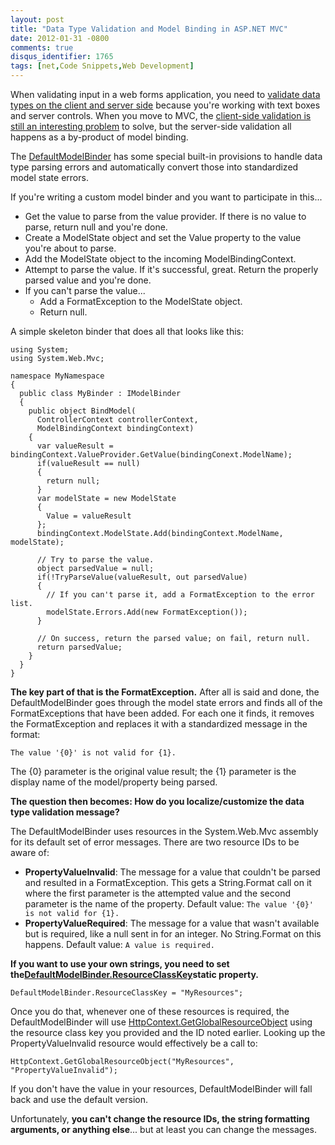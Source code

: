```yaml
---
layout: post
title: "Data Type Validation and Model Binding in ASP.NET MVC"
date: 2012-01-31 -0800
comments: true
disqus_identifier: 1765
tags: [net,Code Snippets,Web Development]
---
```

When validating input in a web forms application, you need to [validate
data types on the client and server
side](http://msdn.microsoft.com/en-us/library/ie/ad548tzy.aspx) because
you're working with text boxes and server controls. When you move to
MVC, the [client-side validation is still an interesting
problem](http://docs.jquery.com/Plugins/Validation#List_of_built-in_Validation_methods)
to solve, but the server-side validation all happens as a by-product of
model binding.

The
[DefaultModelBinder](http://msdn.microsoft.com/en-us/library/system.web.mvc.defaultmodelbinder.aspx)
has some special built-in provisions to handle data type parsing errors
and automatically convert those into standardized model state errors.

If you're writing a custom model binder and you want to participate in
this...

-   Get the value to parse from the value provider. If there is no value
    to parse, return null and you're done.
-   Create a ModelState object and set the Value property to the value
    you're about to parse.
-   Add the ModelState object to the incoming ModelBindingContext.
-   Attempt to parse the value. If it's successful, great. Return the
    properly parsed value and you're done.
-   If you can't parse the value...
    -   Add a FormatException to the ModelState object.
    -   Return null.

A simple skeleton binder that does all that looks like this:

    using System;
    using System.Web.Mvc;

    namespace MyNamespace
    {
      public class MyBinder : IModelBinder
      {
        public object BindModel(
          ControllerContext controllerContext,
          ModelBindingContext bindingContext)
        {
          var valueResult = bindingContext.ValueProvider.GetValue(bindingConext.ModelName);
          if(valueResult == null)
          {
            return null;
          }
          var modelState = new ModelState
          {
            Value = valueResult
          };
          bindingContext.ModelState.Add(bindingContext.ModelName, modelState);

          // Try to parse the value.
          object parsedValue = null;
          if(!TryParseValue(valueResult, out parsedValue)
          {
            // If you can't parse it, add a FormatException to the error list.
            modelState.Errors.Add(new FormatException());
          }

          // On success, return the parsed value; on fail, return null.
          return parsedValue;
        }
      }
    }

**The key part of that is the FormatException.** After all is said and
done, the DefaultModelBinder goes through the model state errors and
finds all of the FormatExceptions that have been added. For each one it
finds, it removes the FormatException and replaces it with a
standardized message in the format:

`The value '{0}' is not valid for {1}.`

The {0} parameter is the original value result; the {1} parameter is the
display name of the model/property being parsed.

**The question then becomes: How do you localize/customize the data type
validation message?**

The DefaultModelBinder uses resources in the System.Web.Mvc assembly for
its default set of error messages. There are two resource IDs to be
aware of:

-   **PropertyValueInvalid**: The message for a value that couldn't be
    parsed and resulted in a FormatException. This gets a String.Format
    call on it where the first parameter is the attempted value and the
    second parameter is the name of the property. Default value:
    `The value '{0}' is not valid for {1}.`
-   **PropertyValueRequired**: The message for a value that wasn't
    available but is required, like a null sent in for an integer. No
    String.Format on this happens. Default value: `A value is required.`

**If you want to use your own strings, you need to set
the**[**DefaultModelBinder.ResourceClassKey**](http://msdn.microsoft.com/en-us/library/system.web.mvc.defaultmodelbinder.resourceclasskey.aspx)**static
property.**

`DefaultModelBinder.ResourceClassKey = "MyResources";`

Once you do that, whenever one of these resources is required, the
DefaultModelBinder will use
[HttpContext.GetGlobalResourceObject](http://msdn.microsoft.com/en-us/library/system.web.httpcontext.getglobalresourceobject.aspx)
using the resource class key you provided and the ID noted earlier.
Looking up the PropertyValueInvalid resource would effectively be a call
to:

`HttpContext.GetGlobalResourceObject("MyResources", "PropertyValueInvalid");`

If you don't have the value in your resources, DefaultModelBinder will
fall back and use the default version.

Unfortunately, **you can't change the resource IDs, the string
formatting arguments, or anything else**... but at least you can change
the messages.

